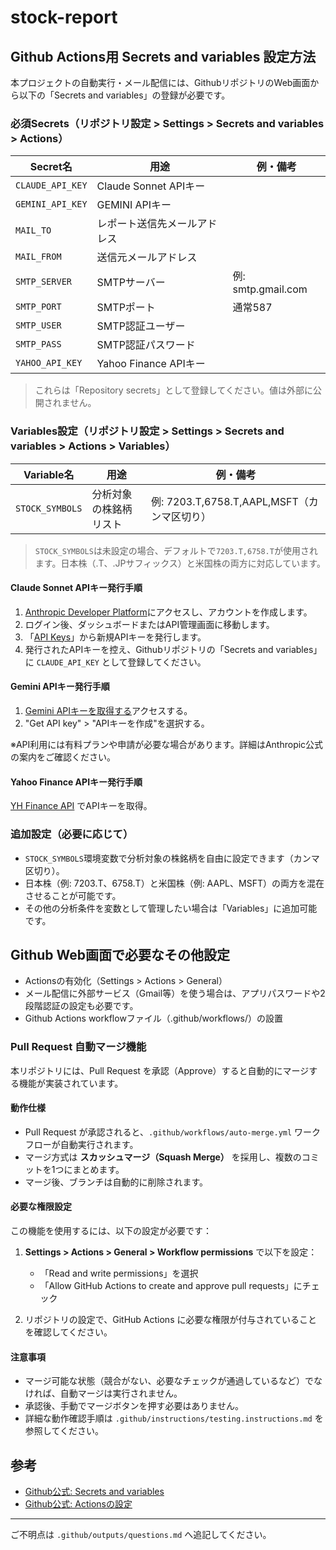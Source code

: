 # stock-report

## Github Actions用 Secrets and variables 設定方法

本プロジェクトの自動実行・メール配信には、GithubリポジトリのWeb画面から以下の「Secrets and variables」の登録が必要です。

### 必須Secrets（リポジトリ設定 > Settings > Secrets and variables > Actions）

| Secret名         | 用途                         | 例・備考           |
| ---------------- | ---------------------------- | ------------------ |
| `CLAUDE_API_KEY` | Claude Sonnet APIキー        |                    |
| `GEMINI_API_KEY` | GEMINI APIキー               |                    |
| `MAIL_TO`        | レポート送信先メールアドレス |                    |
| `MAIL_FROM`      | 送信元メールアドレス         |                    |
| `SMTP_SERVER`    | SMTPサーバー                 | 例: smtp.gmail.com |
| `SMTP_PORT`      | SMTPポート                   | 通常587            |
| `SMTP_USER`      | SMTP認証ユーザー             |                    |
| `SMTP_PASS`      | SMTP認証パスワード           |                    |
| `YAHOO_API_KEY`  | Yahoo Finance APIキー        |                    |

> これらは「Repository secrets」として登録してください。値は外部に公開されません。

### Variables設定（リポジトリ設定 > Settings > Secrets and variables > Actions > Variables）

| Variable名       | 用途                         | 例・備考           |
| ---------------- | ---------------------------- | ------------------ |
| `STOCK_SYMBOLS`  | 分析対象の株銘柄リスト       | 例: 7203.T,6758.T,AAPL,MSFT（カンマ区切り） |

> `STOCK_SYMBOLS`は未設定の場合、デフォルトで`7203.T,6758.T`が使用されます。日本株（.T、.JPサフィックス）と米国株の両方に対応しています。

#### Claude Sonnet APIキー発行手順

1. [Anthropic Developer Platform](https://console.anthropic.com)にアクセスし、アカウントを作成します。
2. ログイン後、ダッシュボードまたはAPI管理画面に移動します。
3. 「[API Keys](https://console.anthropic.com/settings/keys)」から新規APIキーを発行します。
4. 発行されたAPIキーを控え、Githubリポジトリの「Secrets and variables」に `CLAUDE_API_KEY` として登録してください。

#### Gemini APIキー発行手順

1. [Gemini APIキーを取得する](https://aistudio.google.com/apikey?hl=ja)アクセスする。
2. "Get API key" > "APIキーを作成"を選択する。

※API利用には有料プランや申請が必要な場合があります。詳細はAnthropic公式の案内をご確認ください。

#### Yahoo Finance APIキー発行手順

[YH Finance API](https://financeapi.net/dashboard) でAPIキーを取得。

### 追加設定（必要に応じて）

- `STOCK_SYMBOLS`環境変数で分析対象の株銘柄を自由に設定できます（カンマ区切り）。
- 日本株（例: 7203.T、6758.T）と米国株（例: AAPL、MSFT）の両方を混在させることが可能です。
- その他の分析条件を変数として管理したい場合は「Variables」に追加可能です。

## Github Web画面で必要なその他設定

- Actionsの有効化（Settings > Actions > General）
- メール配信に外部サービス（Gmail等）を使う場合は、アプリパスワードや2段階認証の設定も必要です。
- Github Actions workflowファイル（.github/workflows/）の設置

### Pull Request 自動マージ機能

本リポジトリには、Pull Request を承認（Approve）すると自動的にマージする機能が実装されています。

#### 動作仕様

- Pull Request が承認されると、`.github/workflows/auto-merge.yml` ワークフローが自動実行されます。
- マージ方式は **スカッシュマージ（Squash Merge）** を採用し、複数のコミットを1つにまとめます。
- マージ後、ブランチは自動的に削除されます。

#### 必要な権限設定

この機能を使用するには、以下の設定が必要です：

1. **Settings > Actions > General > Workflow permissions** で以下を設定：
   - 「Read and write permissions」を選択
   - 「Allow GitHub Actions to create and approve pull requests」にチェック

2. リポジトリの設定で、GitHub Actions に必要な権限が付与されていることを確認してください。

#### 注意事項

- マージ可能な状態（競合がない、必要なチェックが通過しているなど）でなければ、自動マージは実行されません。
- 承認後、手動でマージボタンを押す必要はありません。
- 詳細な動作確認手順は `.github/instructions/testing.instructions.md` を参照してください。

## 参考

- [Github公式: Secrets and variables](https://docs.github.com/ja/actions/security-guides/encrypted-secrets)
- [Github公式: Actionsの設定](https://docs.github.com/ja/actions/using-workflows/workflow-syntax-for-github-actions)

---

ご不明点は `.github/outputs/questions.md` へ追記してください。
